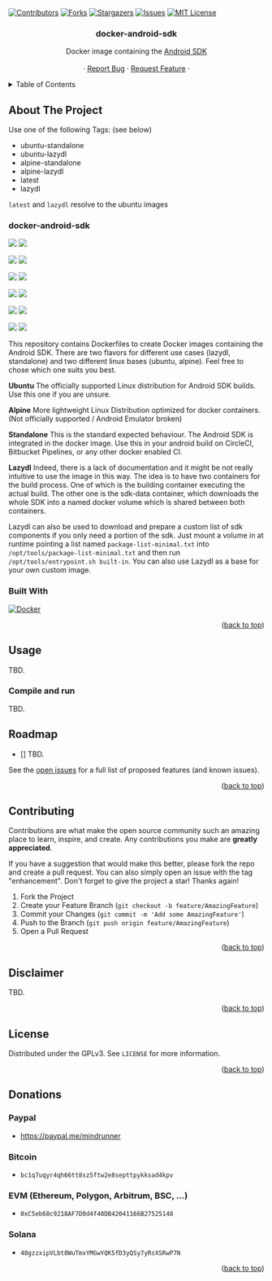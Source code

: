 <a name="readme-top"></a>

[![Contributors][contributors-shield]][contributors-url]
[![Forks][forks-shield]][forks-url]
[![Stargazers][stars-shield]][stars-url]
[![Issues][issues-shield]][issues-url]
[![MIT License][license-shield]][license-url]

<div align="center">
<h3 align="center">docker-android-sdk</h3>
  <p align="center">
    Docker image containing the <a href="https://developer.android.com/tools">Android SDK</a>
    <br />
    <br />
    ·
    <a href="https://github.com/mindrunner/docker-android-sdk/issues">Report Bug</a>
    ·
    <a href="https://github.com/mindrunner/docker-android-sdk/issues">Request Feature</a>
    ·
  </p>
</div>

<details>
  <summary>Table of Contents</summary>
  <ol>
    <li>
      <a href="#about-the-project">About The Project</a>
      <ul>
        <li><a href="#built-with">Built With</a></li>
      </ul>
    </li>
    <li>
      <a href="#usage">Usage</a>
      <ul>
        <li><a href="#compile-and-run">Compile and Run</a></li>
      </ul>
    </li>
    <li><a href="#roadmap">Roadmap</a></li>
    <li><a href="#contributing">Contributing</a></li>
    <li><a href="#disclaimer">Disclaimer</a></li>
    <li><a href="#license">License</a></li>
    <li><a href="#donations">Donations</a></li>
  </ol>
</details>

<!-- ABOUT -->
## About The Project

Use one of the following Tags: (see below)

- ubuntu-standalone
- ubuntu-lazydl
- alpine-standalone
- alpine-lazydl
- latest
- lazydl

`latest` and `lazydl` resolve to the ubuntu images

### docker-android-sdk
[![](https://images.microbadger.com/badges/version/runmymind/docker-android-sdk.svg)](https://microbadger.com/images/runmymind/docker-android-sdk "Get your own version badge on microbadger.com")
[![](https://images.microbadger.com/badges/image/runmymind/docker-android-sdk.svg)](https://microbadger.com/images/runmymind/docker-android-sdk "Get your own image badge on microbadger.com")

[![](https://images.microbadger.com/badges/version/runmymind/docker-android-sdk:lazydl.svg)](https://microbadger.com/images/runmymind/docker-android-sdk:lazydl "Get your own version badge on microbadger.com")
[![](https://images.microbadger.com/badges/image/runmymind/docker-android-sdk:lazydl.svg)](https://microbadger.com/images/runmymind/docker-android-sdk:lazydl "Get your own image badge on microbadger.com")

[![](https://images.microbadger.com/badges/version/runmymind/docker-android-sdk:ubuntu-lazydl.svg)](https://microbadger.com/images/runmymind/docker-android-sdk:ubuntu-lazydl "Get your own version badge on microbadger.com")
[![](https://images.microbadger.com/badges/image/runmymind/docker-android-sdk:ubuntu-lazydl.svg)](https://microbadger.com/images/runmymind/docker-android-sdk:ubuntu-lazydl "Get your own image badge on microbadger.com")

[![](https://images.microbadger.com/badges/version/runmymind/docker-android-sdk:ubuntu-standalone.svg)](https://microbadger.com/images/runmymind/docker-android-sdk:ubuntu-standalone "Get your own version badge on microbadger.com")
[![](https://images.microbadger.com/badges/image/runmymind/docker-android-sdk:ubuntu-standalone.svg)](https://microbadger.com/images/runmymind/docker-android-sdk:ubuntu-standalone "Get your own image badge on microbadger.com")

[![](https://images.microbadger.com/badges/version/runmymind/docker-android-sdk:alpine-lazydl.svg)](https://microbadger.com/images/runmymind/docker-android-sdk:alpine-lazydl "Get your own version badge on microbadger.com")
[![](https://images.microbadger.com/badges/image/runmymind/docker-android-sdk:alpine-lazydl.svg)](https://microbadger.com/images/runmymind/docker-android-sdk:alpine-lazydl "Get your own image badge on microbadger.com")

[![](https://images.microbadger.com/badges/version/runmymind/docker-android-sdk:alpine-standalone.svg)](https://microbadger.com/images/runmymind/docker-android-sdk:alpine-standalone "Get your own version badge on microbadger.com")
[![](https://images.microbadger.com/badges/image/runmymind/docker-android-sdk:alpine-standalone.svg)](https://microbadger.com/images/runmymind/docker-android-sdk:alpine-standalone "Get your own image badge on microbadger.com")


This repository contains Dockerfiles to create Docker images containing the Android SDK. There are two flavors for different use cases (lazydl, standalone) and two different linux bases (ubuntu, alpine). Feel free to chose which one suits you best.

**Ubuntu**
The officially supported Linux distribution for Android SDK builds. Use this one if you are unsure.

**Alpine**
More lightweight Linux Distribution optimized for docker containers. (Not officially supported / Android Emulator broken)

**Standalone**
This is the standard expected behaviour. The Android SDK is integrated in the docker image. Use this in your android build on CircleCI, Bitbucket Pipelines, or any other docker enabled CI.

**Lazydl**
Indeed, there is a lack of documentation and it might be not really intuitive to use the image in this way. The idea is to have two containers for the build process. One of which is the building container executing the actual build. The other one is the sdk-data container, which downloads the whole SDK into a named docker volume which is shared between both containers.

Lazydl can also be used to download and prepare a custom list of sdk components if you only need a portion of the sdk. Just mount a volume in at runtime pointing a list named `package-list-minimal.txt` into `/opt/tools/package-list-minimal.txt` and then run `/opt/tools/entrypoint.sh built-in`. You can also use Lazydl as a base for your own custom image.


### Built With

[![Docker][docker]][Docker-url]

<p align="right">(<a href="#readme-top">back to top</a>)</p>

<!-- USAGE -->
## Usage

TBD.

### Compile and run

TBD. 

## Roadmap

- [] TBD.

See the [open issues](https://github.com/mindrunner/docker-android-sdk/issues) for a full list of proposed features (and known issues).

<p align="right">(<a href="#readme-top">back to top</a>)</p>

<!-- CONTRIBUTING -->
## Contributing

Contributions are what make the open source community such an amazing place to learn, inspire, and create. Any contributions you make are **greatly appreciated**.

If you have a suggestion that would make this better, please fork the repo and create a pull request. You can also simply open an issue with the tag "enhancement".
Don't forget to give the project a star! Thanks again!

1. Fork the Project
2. Create your Feature Branch (`git checkout -b feature/AmazingFeature`)
3. Commit your Changes (`git commit -m 'Add some AmazingFeature'`)
4. Push to the Branch (`git push origin feature/AmazingFeature`)
5. Open a Pull Request

<p align="right">(<a href="#readme-top">back to top</a>)</p>

<!-- DISCLAIMER -->
## Disclaimer

TBD.

<p align="right">(<a href="#readme-top">back to top</a>)</p>

<!-- LICENSE -->
## License
Distributed under the GPLv3. See `LICENSE` for more information.

<p align="right">(<a href="#readme-top">back to top</a>)</p>

<!-- DONATIONS -->
## Donations
### Paypal
  - https://paypal.me/mindrunner
### Bitcoin
  - `bc1q7uqyr4qh66tt8sz5ftw2e8septtpykksad4kpv`
### EVM (Ethereum, Polygon, Arbitrum, BSC, ...)
  - `0xC5eb68c9218AF7D0d4f40DB42041166B27525148`
### Solana
  - `48gzzxipVLbt8WuTmxYMGwYQK5fD3yQSy7yRsXSRwP7N`

<p align="right">(<a href="#readme-top">back to top</a>)</p>


<!-- MARKDOWN LINKS & IMAGES -->
<!-- https://www.markdownguide.org/basic-syntax/#reference-style-links -->
[contributors-shield]: https://img.shields.io/github/contributors/mindrunner/docker-android-sdk.svg?style=for-the-badge
[contributors-url]: https://github.com/mindrunner/docker-android-sdk/graphs/contributors
[forks-shield]: https://img.shields.io/github/forks/mindrunner/docker-android-sdk.svg?style=for-the-badge
[forks-url]: https://github.com/mindrunner/docker-android-sdk/network/members
[stars-shield]: https://img.shields.io/github/stars/mindrunner/docker-android-sdk.svg?style=for-the-badge
[stars-url]: https://github.com/mindrunner/docker-android-sdk/stargazers
[issues-shield]: https://img.shields.io/github/issues/mindrunner/docker-android-sdk.svg?style=for-the-badge
[issues-url]: https://github.com/mindrunner/docker-android-sdk/issues
[license-shield]: https://img.shields.io/github/license/mindrunner/docker-android-sdk.svg?style=for-the-badge
[license-url]: https://github.com/mindrunner/docker-android-sdk/blob/master/LICENSE

[docker]: https://img.shields.io/badge/docker-000000?style=for-the-badge&logo=docker&logoColor=white
[Docker-url]: https://docker.io











